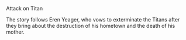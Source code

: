 Attack on Titan

The story follows Eren Yeager, who vows to exterminate the Titans after they bring about 
the destruction of his hometown and the death of his mother. 
